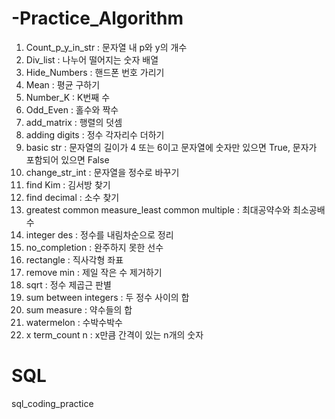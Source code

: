 # -Practice_Algorithm

1. Count_p_y_in_str : 문자열 내 p와 y의 개수
2. Div_list : 나누어 떨어지는 숫자 배열
3. Hide_Numbers : 핸드폰 번호 가리기
4. Mean : 평균 구하기
5. Number_K : K번째 수
6. Odd_Even : 홀수와 짝수
7. add_matrix : 행렬의 덧셈
8. adding digits : 정수 각자리수 더하기
9. basic str : 문자열의 길이가 4 또는 6이고 문자열에 숫자만 있으면 True, 문자가 포함되어 있으면 False
10. change_str_int : 문자열을 정수로 바꾸기
11. find Kim : 김서방 찾기
12. find decimal : 소수 찾기
13. greatest common measure_least common multiple : 최대공약수와 최소공배수
14. integer des : 정수를 내림차순으로 정리
15. no_completion : 완주하지 못한 선수
16. rectangle : 직사각형 좌표
17. remove min : 제일 작은 수 제거하기
18. sqrt : 정수 제곱근 판별
19. sum between integers : 두 정수 사이의 합
20. sum measure : 약수들의 합
21. watermelon : 수박수박수
22. x term_count n : x만큼 간격이 있는 n개의 숫자

# SQL 
sql_coding_practice
